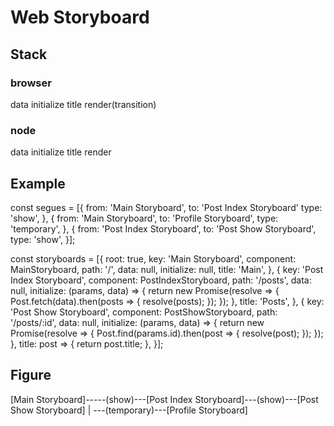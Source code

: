 # Web Storyboard

## Stack

### browser
data
  initialize
    title
render(transition)

### node
data
  initialize
    title
      render


##  Example

const segues = [{
  from: 'Main Storyboard',
  to: 'Post Index Storyboard'
  type: 'show',
}, {
  from: 'Main Storyboard',
  to: 'Profile Storyboard',
  type: 'temporary',
}, {
  from: 'Post Index Storyboard',
  to: 'Post Show Storyboard',
  type: 'show',
}];

const storyboards = [{
  root: true,
  key: 'Main Storyboard',
  component: MainStoryboard,
  path: '/',
  data: null,
  initialize: null,
  title: 'Main',
}, {
  key: 'Post Index Storyboard',
  component: PostIndexStoryboard,
  path: '/posts',
  data: null,
  initialize: (params, data) => {
    return new Promise(resolve => {
      Post.fetch(data).then(posts => {
        resolve(posts);
      });
    });
  },
  title: 'Posts',
}, {
  key: 'Post Show Storyboard',
  component: PostShowStoryboard,
  path: '/posts/:id',
  data: null,
  initialize: (params, data) => {
    return new Promise(resolve => {
      Post.find(params.id).then(post => {
        resolve(post);
      });
    });
  },
  title: post => {
    return post.title;
  },
}];

## Figure

[Main Storyboard]-----(show)---[Post Index Storyboard]---(show)---[Post Show Storyboard]
                   |
                   ---(temporary)---[Profile Storyboard]
